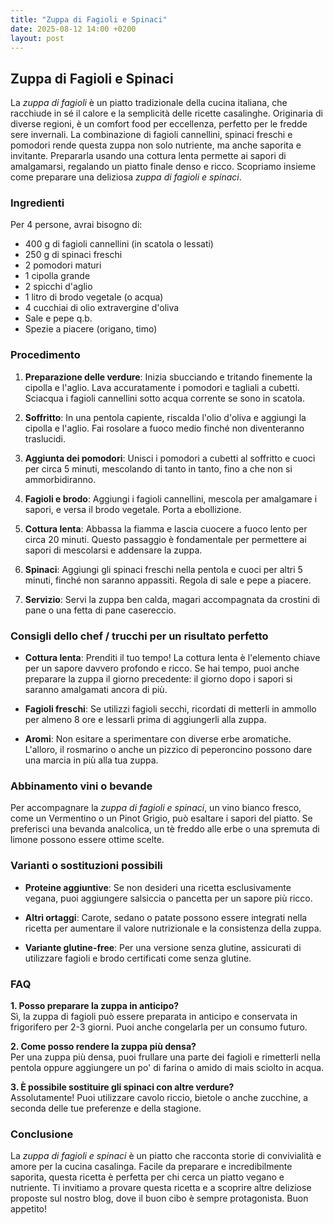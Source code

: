 ```yaml
---
title: "Zuppa di Fagioli e Spinaci"
date: 2025-08-12 14:00 +0200
layout: post
---
```


## Zuppa di Fagioli e Spinaci

La *zuppa di fagioli* è un piatto tradizionale della cucina italiana, che racchiude in sé il calore e la semplicità delle ricette casalinghe. Originaria di diverse regioni, è un comfort food per eccellenza, perfetto per le fredde sere invernali. La combinazione di fagioli cannellini, spinaci freschi e pomodori rende questa zuppa non solo nutriente, ma anche saporita e invitante. Prepararla usando una cottura lenta permette ai sapori di amalgamarsi, regalando un piatto finale denso e ricco. Scopriamo insieme come preparare una deliziosa *zuppa di fagioli e spinaci*.

### Ingredienti

Per 4 persone, avrai bisogno di:

- 400 g di fagioli cannellini (in scatola o lessati)
- 250 g di spinaci freschi
- 2 pomodori maturi
- 1 cipolla grande
- 2 spicchi d'aglio
- 1 litro di brodo vegetale (o acqua)
- 4 cucchiai di olio extravergine d'oliva
- Sale e pepe q.b.
- Spezie a piacere (origano, timo)

### Procedimento

1. **Preparazione delle verdure**: Inizia sbucciando e tritando finemente la cipolla e l'aglio. Lava accuratamente i pomodori e tagliali a cubetti. Sciacqua i fagioli cannellini sotto acqua corrente se sono in scatola.

2. **Soffritto**: In una pentola capiente, riscalda l'olio d'oliva e aggiungi la cipolla e l'aglio. Fai rosolare a fuoco medio finché non diventeranno traslucidi.

3. **Aggiunta dei pomodori**: Unisci i pomodori a cubetti al soffritto e cuoci per circa 5 minuti, mescolando di tanto in tanto, fino a che non si ammorbidiranno.

4. **Fagioli e brodo**: Aggiungi i fagioli cannellini, mescola per amalgamare i sapori, e versa il brodo vegetale. Porta a ebollizione.

5. **Cottura lenta**: Abbassa la fiamma e lascia cuocere a fuoco lento per circa 20 minuti. Questo passaggio è fondamentale per permettere ai sapori di mescolarsi e addensare la zuppa.

6. **Spinaci**: Aggiungi gli spinaci freschi nella pentola e cuoci per altri 5 minuti, finché non saranno appassiti. Regola di sale e pepe a piacere.

7. **Servizio**: Servi la zuppa ben calda, magari accompagnata da crostini di pane o una fetta di pane casereccio.

### Consigli dello chef / trucchi per un risultato perfetto

- **Cottura lenta**: Prenditi il tuo tempo! La cottura lenta è l'elemento chiave per un sapore davvero profondo e ricco. Se hai tempo, puoi anche preparare la zuppa il giorno precedente: il giorno dopo i sapori si saranno amalgamati ancora di più.
  
- **Fagioli freschi**: Se utilizzi fagioli secchi, ricordati di metterli in ammollo per almeno 8 ore e lessarli prima di aggiungerli alla zuppa.

- **Aromi**: Non esitare a sperimentare con diverse erbe aromatiche. L'alloro, il rosmarino o anche un pizzico di peperoncino possono dare una marcia in più alla tua zuppa.

### Abbinamento vini o bevande

Per accompagnare la *zuppa di fagioli e spinaci*, un vino bianco fresco, come un Vermentino o un Pinot Grigio, può esaltare i sapori del piatto. Se preferisci una bevanda analcolica, un tè freddo alle erbe o una spremuta di limone possono essere ottime scelte.

### Varianti o sostituzioni possibili

- **Proteine aggiuntive**: Se non desideri una ricetta esclusivamente vegana, puoi aggiungere salsiccia o pancetta per un sapore più ricco.
  
- **Altri ortaggi**: Carote, sedano o patate possono essere integrati nella ricetta per aumentare il valore nutrizionale e la consistenza della zuppa.

- **Variante glutine-free**: Per una versione senza glutine, assicurati di utilizzare fagioli e brodo certificati come senza glutine.

### FAQ

**1. Posso preparare la zuppa in anticipo?**  
Sì, la zuppa di fagioli può essere preparata in anticipo e conservata in frigorifero per 2-3 giorni. Puoi anche congelarla per un consumo futuro.

**2. Come posso rendere la zuppa più densa?**  
Per una zuppa più densa, puoi frullare una parte dei fagioli e rimetterli nella pentola oppure aggiungere un po' di farina o amido di mais sciolto in acqua.

**3. È possibile sostituire gli spinaci con altre verdure?**  
Assolutamente! Puoi utilizzare cavolo riccio, bietole o anche zucchine, a seconda delle tue preferenze e della stagione.

### Conclusione

La *zuppa di fagioli e spinaci* è un piatto che racconta storie di convivialità e amore per la cucina casalinga. Facile da preparare e incredibilmente saporita, questa ricetta è perfetta per chi cerca un piatto vegano e nutriente. Ti invitiamo a provare questa ricetta e a scoprire altre deliziose proposte sul nostro blog, dove il buon cibo è sempre protagonista. Buon appetito!